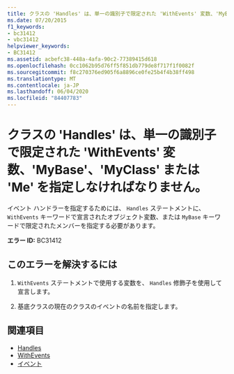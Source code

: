 ```yaml
---
title: クラスの 'Handles' は、単一の識別子で限定された 'WithEvents' 変数、'MyBase'、'MyClass' または 'Me' を指定しなければなりません。
ms.date: 07/20/2015
f1_keywords:
- bc31412
- vbc31412
helpviewer_keywords:
- BC31412
ms.assetid: acbefc38-448a-4afa-90c2-77389415d618
ms.openlocfilehash: 0cc1062b95d76ff5f851db779de8f717f1f0082f
ms.sourcegitcommit: f8c270376ed905f6a8896ce0fe25b4f4b38ff498
ms.translationtype: MT
ms.contentlocale: ja-JP
ms.lasthandoff: 06/04/2020
ms.locfileid: "84407783"
---
```

# <a name="handles-in-classes-must-specify-a-withevents-variable-mybase-myclass-or-me-qualified-with-a-single-identifier"></a>クラスの 'Handles' は、単一の識別子で限定された 'WithEvents' 変数、'MyBase'、'MyClass' または 'Me' を指定しなければなりません。
イベント ハンドラーを指定するためには、 `Handles` ステートメントに、 `WithEvents` キーワードで宣言されたオブジェクト変数、または `MyBase` キーワードで限定されたメンバーを指定する必要があります。  
  
 **エラー ID:** BC31412  
  
## <a name="to-correct-this-error"></a>このエラーを解決するには  
  
1. `WithEvents` ステートメントで使用する変数を、 `Handles` 修飾子を使用して宣言します。  
  
2. 基底クラスの現在のクラスのイベントの名前を指定します。  
  
## <a name="see-also"></a>関連項目

- [Handles](../language-reference/statements/handles-clause.md)
- [WithEvents](../language-reference/modifiers/withevents.md)
- [イベント](../programming-guide/language-features/events/index.md)
